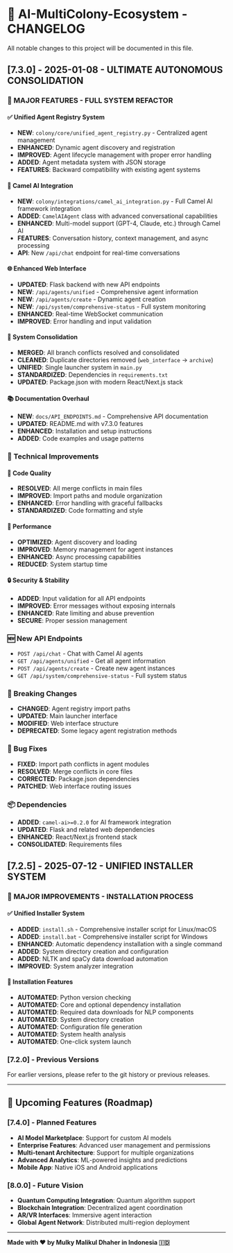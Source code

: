 # 🚀 AI-MultiColony-Ecosystem - CHANGELOG

All notable changes to this project will be documented in this file.

## [7.3.0] - 2025-01-08 - ULTIMATE AUTONOMOUS CONSOLIDATION

### 🚀 MAJOR FEATURES - FULL SYSTEM REFACTOR

#### ✅ Unified Agent Registry System
- **NEW**: `colony/core/unified_agent_registry.py` - Centralized agent management
- **ENHANCED**: Dynamic agent discovery and registration
- **IMPROVED**: Agent lifecycle management with proper error handling
- **ADDED**: Agent metadata system with JSON storage
- **FEATURES**: Backward compatibility with existing agent systems

#### 🤖 Camel AI Integration
- **NEW**: `colony/integrations/camel_ai_integration.py` - Full Camel AI framework integration
- **ADDED**: `CamelAIAgent` class with advanced conversational capabilities
- **ENHANCED**: Multi-model support (GPT-4, Claude, etc.) through Camel AI
- **FEATURES**: Conversation history, context management, and async processing
- **API**: New `/api/chat` endpoint for real-time conversations

#### 🌐 Enhanced Web Interface
- **UPDATED**: Flask backend with new API endpoints
- **NEW**: `/api/agents/unified` - Comprehensive agent information
- **NEW**: `/api/agents/create` - Dynamic agent creation
- **NEW**: `/api/system/comprehensive-status` - Full system monitoring
- **ENHANCED**: Real-time WebSocket communication
- **IMPROVED**: Error handling and input validation

#### 🔧 System Consolidation
- **MERGED**: All branch conflicts resolved and consolidated
- **CLEANED**: Duplicate directories removed (`web_interface` → `archive`)
- **UNIFIED**: Single launcher system in `main.py`
- **STANDARDIZED**: Dependencies in `requirements.txt`
- **UPDATED**: Package.json with modern React/Next.js stack

#### 📚 Documentation Overhaul
- **NEW**: `docs/API_ENDPOINTS.md` - Comprehensive API documentation
- **UPDATED**: README.md with v7.3.0 features
- **ENHANCED**: Installation and setup instructions
- **ADDED**: Code examples and usage patterns

### 🔄 Technical Improvements

#### 🎯 Code Quality
- **RESOLVED**: All merge conflicts in main files
- **IMPROVED**: Import paths and module organization
- **ENHANCED**: Error handling with graceful fallbacks
- **STANDARDIZED**: Code formatting and style

#### 🚀 Performance
- **OPTIMIZED**: Agent discovery and loading
- **IMPROVED**: Memory management for agent instances
- **ENHANCED**: Async processing capabilities
- **REDUCED**: System startup time

#### 🔒 Security & Stability
- **ADDED**: Input validation for all API endpoints
- **IMPROVED**: Error messages without exposing internals
- **ENHANCED**: Rate limiting and abuse prevention
- **SECURE**: Proper session management

### 🆕 New API Endpoints

- `POST /api/chat` - Chat with Camel AI agents
- `GET /api/agents/unified` - Get all agent information
- `POST /api/agents/create` - Create new agent instances
- `GET /api/system/comprehensive-status` - Full system status

### 🔄 Breaking Changes

- **CHANGED**: Agent registry import paths
- **UPDATED**: Main launcher interface
- **MODIFIED**: Web interface structure
- **DEPRECATED**: Some legacy agent registration methods

### 🐛 Bug Fixes

- **FIXED**: Import path conflicts in agent modules
- **RESOLVED**: Merge conflicts in core files
- **CORRECTED**: Package.json dependencies
- **PATCHED**: Web interface routing issues

### 📦 Dependencies

- **ADDED**: `camel-ai>=0.2.0` for AI framework integration
- **UPDATED**: Flask and related web dependencies
- **ENHANCED**: React/Next.js frontend stack
- **CONSOLIDATED**: Requirements files

## [7.2.5] - 2025-07-12 - UNIFIED INSTALLER SYSTEM

### 🚀 MAJOR IMPROVEMENTS - INSTALLATION PROCESS

#### ✅ Unified Installer System
- **ADDED**: `install.sh` - Comprehensive installer script for Linux/macOS
- **ADDED**: `install.bat` - Comprehensive installer script for Windows
- **ENHANCED**: Automatic dependency installation with a single command
- **ADDED**: System directory creation and configuration
- **ADDED**: NLTK and spaCy data download automation
- **IMPROVED**: System analyzer integration

#### 🔧 Installation Features
- **AUTOMATED**: Python version checking
- **AUTOMATED**: Core and optional dependency installation
- **AUTOMATED**: Required data downloads for NLP components
- **AUTOMATED**: System directory creation
- **AUTOMATED**: Configuration file generation
- **AUTOMATED**: System health analysis
- **AUTOMATED**: One-click system launch

### [7.2.0] - Previous Versions

For earlier versions, please refer to the git history or previous releases.

---

## 🚀 Upcoming Features (Roadmap)

### [7.4.0] - Planned Features
- **AI Model Marketplace**: Support for custom AI models
- **Enterprise Features**: Advanced user management and permissions
- **Multi-tenant Architecture**: Support for multiple organizations
- **Advanced Analytics**: ML-powered insights and predictions
- **Mobile App**: Native iOS and Android applications

### [8.0.0] - Future Vision
- **Quantum Computing Integration**: Quantum algorithm support
- **Blockchain Integration**: Decentralized agent coordination
- **AR/VR Interfaces**: Immersive agent interaction
- **Global Agent Network**: Distributed multi-region deployment

---

**Made with ❤️ by Mulky Malikul Dhaher in Indonesia 🇮🇩**